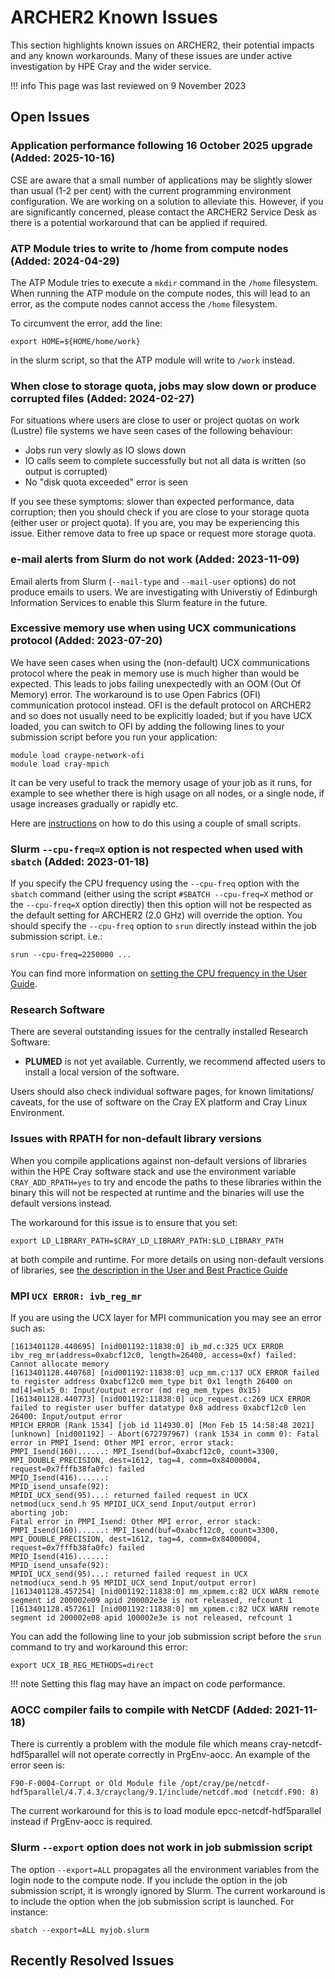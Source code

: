# ARCHER2 Known Issues

This section highlights known issues on ARCHER2, their potential
impacts and any known workarounds. Many of these issues are under
active investigation by HPE Cray and the wider service.

!!! info
    This page was last reviewed on 9 November 2023

## Open Issues

### Application performance following 16 October 2025 upgrade (Added: 2025-10-16)

CSE are aware that a small number of applications may be slightly slower than usual (1-2 per cent) with the current programming environment configuration. We are working on a solution to alleviate this. However, if you are significantly concerned, please contact the ARCHER2 Service Desk as there is a potential workaround that can be applied if required.

### ATP Module tries to write to /home from compute nodes (Added: 2024-04-29)

The ATP Module tries to execute a `mkdir` command in the `/home` filesystem.
When running the ATP module on the compute nodes, this will lead to an error, as the compute nodes cannot access the `/home` filesystem.

To circumvent the error, add the line:

    export HOME=${HOME/home/work}

in the slurm script, so that the ATP module will write to `/work` instead.

### When close to storage quota, jobs may slow down or produce corrupted files (Added: 2024-02-27)

For situations where users are close to user or project quotas on work (Lustre) file systems we have
seen cases of the following behaviour:

- Jobs run very slowly as IO slows down
- IO calls seem to complete successfully but not all data is written (so output is corrupted)
- No "disk quota exceeded" error is seen

If you see these symptoms: slower than expected performance, data corruption; then you should check
if you are close to your storage quota (either user or project quota). If you are, you may be experiencing this issue. Either 
remove data to free up space or request more storage quota.

### e-mail alerts from Slurm do not work (Added: 2023-11-09)

Email alerts from Slurm (`--mail-type` and `--mail-user` options) do not produce emails to users. We are investigating
with Universtiy of Edinburgh Information Services to enable this Slurm feature in the future.

### Excessive memory use when using UCX communications protocol (Added: 2023-07-20)

We have seen cases when using the (non-default) UCX communications protocol where the peak in memory use is
much higher than would be expected. This leads to jobs failing unexpectedly with an OOM (Out Of Memory) error.
The workaround is to use Open Fabrics (OFI) communication protocol instead. OFI is the default protocol on 
ARCHER2 and so does not usually need to be explicitly loaded; but if you have UCX loaded, you can switch to
OFI by adding the following lines to your submission script before you run your application:

```
module load craype-network-ofi
module load cray-mpich
```

It can be very useful to track the memory usage of your job as it
runs, for example to see whether there is high usage on all nodes, or a single node, if usage increases gradually or rapidly etc.

Here are [instructions](https://github.com/ARCHER2-HPC/checkmem) on how to do this using a couple of small scripts.

### Slurm `--cpu-freq=X` option is not respected when used with `sbatch` (Added: 2023-01-18)

If you specify the CPU frequency using the `--cpu-freq` option with the `sbatch` command (either using the script `#SBATCH --cpu-freq=X`
method or the `--cpu-freq=X` option directly) then this option will not be respected as the default
setting for ARCHER2 (2.0 GHz) will override the option. You should specify the `--cpu-freq` option to `srun` directly
instead within the job submission script. i.e.:

```
srun --cpu-freq=2250000 ...
```

You can find more information on [setting the CPU frequency in the User Guide](/user-guide/energy/#controlling-cpu-frequency).


### Research Software

There are several outstanding issues for the centrally installed Research Software:

- **PLUMED** is not yet available. Currently, we recommend affected users to install a local version of the software.

Users should also check individual software pages, for known limitations/ caveats, for the use of software on the Cray EX platform and Cray Linux Environment.

### Issues with RPATH for non-default library versions

When you compile applications against non-default versions of libraries within the HPE
Cray software stack and use the environment variable `CRAY_ADD_RPATH=yes` to try and encode
the paths to these libraries within the binary this will not be respected at runtime and
the binaries will use the default versions instead.

The workaround for this issue is to ensure that you set:

```
export LD_LIBRARY_PATH=$CRAY_LD_LIBRARY_PATH:$LD_LIBRARY_PATH
```

at both compile and runtime. For more details on using non-default versions of libraries,
see [the description in the User and Best Practice Guide](../user-guide/dev-environment.md#using-non-default-versions-of-hpe-cray-libraries-on-archer2)

### MPI `UCX ERROR: ivb_reg_mr`

If you are using the UCX layer for MPI communication you may see an error such as:

```
[1613401128.440695] [nid001192:11838:0] ib_md.c:325 UCX ERROR ibv_reg_mr(address=0xabcf12c0, length=26400, access=0xf) failed: Cannot allocate memory
[1613401128.440768] [nid001192:11838:0] ucp_mm.c:137 UCX ERROR failed to register address 0xabcf12c0 mem_type bit 0x1 length 26400 on md[4]=mlx5_0: Input/output error (md reg_mem_types 0x15)
[1613401128.440773] [nid001192:11838:0] ucp_request.c:269 UCX ERROR failed to register user buffer datatype 0x8 address 0xabcf12c0 len 26400: Input/output error
MPICH ERROR [Rank 1534] [job id 114930.0] [Mon Feb 15 14:58:48 2021] [unknown] [nid001192] - Abort(672797967) (rank 1534 in comm 0): Fatal error in PMPI_Isend: Other MPI error, error stack:
PMPI_Isend(160)......: MPI_Isend(buf=0xabcf12c0, count=3300, MPI_DOUBLE_PRECISION, dest=1612, tag=4, comm=0x84000004, request=0x7fffb38fa0fc) failed
MPID_Isend(416)......:
MPID_isend_unsafe(92):
MPIDI_UCX_send(95)...: returned failed request in UCX netmod(ucx_send.h 95 MPIDI_UCX_send Input/output error)
aborting job:
Fatal error in PMPI_Isend: Other MPI error, error stack:
PMPI_Isend(160)......: MPI_Isend(buf=0xabcf12c0, count=3300, MPI_DOUBLE_PRECISION, dest=1612, tag=4, comm=0x84000004, request=0x7fffb38fa0fc) failed
MPID_Isend(416)......:
MPID_isend_unsafe(92):
MPIDI_UCX_send(95)...: returned failed request in UCX netmod(ucx_send.h 95 MPIDI_UCX_send Input/output error)
[1613401128.457254] [nid001192:11838:0] mm_xpmem.c:82 UCX WARN remote segment id 200002e09 apid 200002e3e is not released, refcount 1
[1613401128.457261] [nid001192:11838:0] mm_xpmem.c:82 UCX WARN remote segment id 200002e08 apid 100002e3e is not released, refcount 1
```

You can add the following line to your job submission script before the `srun` command
to try and workaround this error:

```
export UCX_IB_REG_METHODS=direct
```

!!! note
    Setting this flag may have an impact on code performance.

### AOCC compiler fails to compile with NetCDF (Added: 2021-11-18)

There is currently a problem with the module file which means cray-netcdf-hdf5parallel will not operate correctly in PrgEnv-aocc. An example of the error seen is:  

```
F90-F-0004-Corrupt or Old Module file /opt/cray/pe/netcdf-hdf5parallel/4.7.4.3/crayclang/9.1/include/netcdf.mod (netcdf.F90: 8)
```

The current workaround for this is to load module epcc-netcdf-hdf5parallel instead if PrgEnv-aocc is required.

### Slurm  `--export` option does not work in job submission script

The option `--export=ALL` propagates all the environment variables from the login node to the compute node. If you include the option in the job submission script, it is wrongly ignored by Slurm. The current workaround is to include the option when the job submission script is launched. For instance:

    sbatch --export=ALL myjob.slurm

## Recently Resolved Issues




